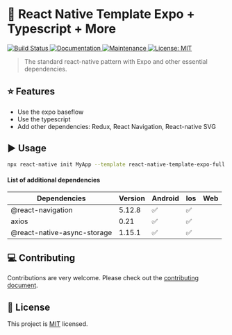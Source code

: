# :space_invader: React Native Template Expo + Typescript + More

<p>
  <a href="https://travis-ci.org/hoangdaicntt/react-native-template-expo-full">
    <img alt="Build Status" src="https://img.shields.io/travis/hoangdaicntt/react-native-template-expo-full.svg" target="_blank" />
  </a>
  <a href="https://github.com/hoangdaicntt/react-native-template-expo-full#readme">
    <img alt="Documentation" src="https://img.shields.io/badge/documentation-yes-brightgreen.svg" target="_blank" />
  </a>
  <a href="https://github.com/hoangdaicntt/react-native-template-expo-full/graphs/commit-activity">
    <img alt="Maintenance" src="https://img.shields.io/badge/Maintained%3F-yes-green.svg" target="_blank" />
  </a>
  <a href="https://github.com/hoangdaicntt/react-native-template-expo-full/blob/master/LICENSE">
    <img alt="License: MIT" src="https://img.shields.io/badge/License-MIT-yellow.svg" target="_blank" />
  </a>
</p>

> The standard react-native pattern with Expo and other essential dependencies.

## :star: Features

- Use the expo baseflow
- Use the typescript
- Add other dependencies: Redux, React Navigation, React-native SVG

## :arrow_forward: Usage

```sh
npx react-native init MyApp --template react-native-template-expo-full
```


#### List of additional dependencies

| Dependencies  |  Version | Android  | Ios  | Web  |
|---|---|---|---|---|
| @react-navigation  | 5.12.8  | :white_check_mark:  | :white_check_mark:  |   |
| axios  |  0.21 | :white_check_mark:  | :white_check_mark:  |   |
| @react-native-async-storage  | 1.15.1  | :white_check_mark:  | :white_check_mark:  |   |

## :computer: Contributing

Contributions are very welcome. Please check out the [contributing document](CONTRIBUTING.md).

## :bookmark: License

This project is [MIT](LICENSE) licensed.
